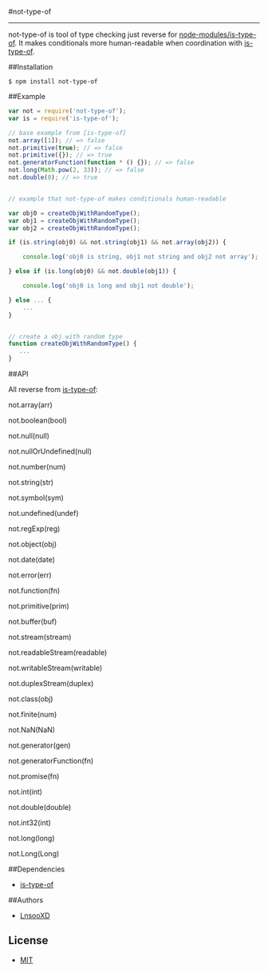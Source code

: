#not-type-of
***
not-type-of is tool of type checking just reverse for [node-modules/is-type-of]. It makes conditionals more human-readable when coordination with [is-type-of]. 
 
##Installation

```shell
$ npm install not-type-of
```

##Example

```js
var not = require('not-type-of');
var is = require('is-type-of');

// base example from [is-type-of]
not.array([1]); // => false
not.primitive(true); // => false
not.primitive({}); // => true
not.generatorFunction(function * () {}); // => false
not.long(Math.pow(2, 33)); // => false
not.double(0); // => true


// example that not-type-of makes conditionals human-readable 

var obj0 = createObjWithRandomType();
var obj1 = createObjWithRandomType();
var obj2 = createObjWithRandomType();  

if (is.string(obj0) && not.string(obj1) && not.array(obj2)) {

    console.log('obj0 is string, obj1 not string and obj2 not array');

} else if (is.long(obj0) && not.double(obj1)) {

    console.log('obj0 is long and obj1 not double');

} else ... {
    ...
}


// create a obj with random type
function createObjWithRandomType() {
   ...
}

```

##API

All reverse from [is-type-of]:

not.array(arr)

not.boolean(bool)

not.null(null)

not.nullOrUndefined(null)

not.number(num)

not.string(str)

not.symbol(sym)

not.undefined(undef)

not.regExp(reg)

not.object(obj)

not.date(date)

not.error(err)

not.function(fn)

not.primitive(prim)

not.buffer(buf)

not.stream(stream)

not.readableStream(readable)

not.writableStream(writable)

not.duplexStream(duplex)

not.class(obj)

not.finite(num)

not.NaN(NaN)

not.generator(gen)

not.generatorFunction(fn)

not.promise(fn)

not.int(int)

not.double(double)

not.int32(int)

not.long(long)

not.Long(Long)

##Dependencies

- [is-type-of]

##Authors

- [LnsooXD](https://github.com/LnsooXD)

## License

- [MIT](http://spdx.org/licenses/MIT)

[node-modules/is-type-of]: https://github.com/node-modules/is-type-of#is-type-of
[is-type-of]: https://github.com/node-modules/is-type-of#is-type-of
